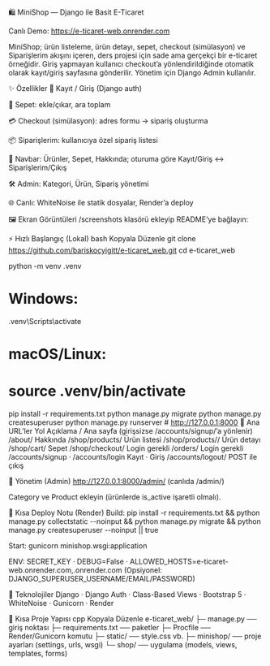 🛍️ MiniShop — Django ile Basit E-Ticaret



Canlı Demo: https://e-ticaret-web.onrender.com

MiniShop; ürün listeleme, ürün detayı, sepet, checkout (simülasyon) ve Siparişlerim akışını içeren, ders projesi için sade ama gerçekçi bir e-ticaret örneğidir. Giriş yapmayan kullanıcı checkout’a yönlendirildiğinde otomatik olarak kayıt/giriş sayfasına gönderilir. Yönetim için Django Admin kullanılır.

✨ Özellikler
👤 Kayıt / Giriş (Django auth)

🛒 Sepet: ekle/çıkar, ara toplam

💳 Checkout (simülasyon): adres formu → sipariş oluşturma

📦 Siparişlerim: kullanıcıya özel sipariş listesi

🧭 Navbar: Ürünler, Sepet, Hakkında; oturuma göre Kayıt/Giriş ↔ Siparişlerim/Çıkış

🛠️ Admin: Kategori, Ürün, Sipariş yönetimi

🌐 Canlı: WhiteNoise ile statik dosyalar, Render’a deploy

🖼️ Ekran Görüntüleri
/screenshots klasörü ekleyip README’ye bağlayın:




⚡ Hızlı Başlangıç (Lokal)
bash
Kopyala
Düzenle
git clone https://github.com/bariskocyigitt/e-ticaret_web.git
cd e-ticaret_web

python -m venv .venv
# Windows:
.venv\Scripts\activate
# macOS/Linux:
# source .venv/bin/activate

pip install -r requirements.txt
python manage.py migrate
python manage.py createsuperuser
python manage.py runserver   # http://127.0.0.1:8000
🔗 Ana URL’ler
Yol	Açıklama
/	Ana sayfa (girişsizse /accounts/signup/’a yönlenir)
/about/	Hakkında
/shop/products/	Ürün listesi
/shop/products/<slug>/	Ürün detayı
/shop/cart/	Sepet
/shop/checkout/	Login gerekli
/orders/	Login gerekli
/accounts/signup · /accounts/login	Kayıt · Giriş
/accounts/logout/	POST ile çıkış

🔐 Yönetim (Admin)
http://127.0.0.1:8000/admin/ (canlıda /admin/)

Category ve Product ekleyin (ürünlerde is_active işaretli olmalı).

🚀 Kısa Deploy Notu (Render)
Build:
pip install -r requirements.txt && python manage.py collectstatic --noinput && python manage.py migrate && python manage.py createsuperuser --noinput || true

Start:
gunicorn minishop.wsgi:application

ENV:
SECRET_KEY · DEBUG=False · ALLOWED_HOSTS=e-ticaret-web.onrender.com,.onrender.com
(Opsiyonel: DJANGO_SUPERUSER_USERNAME/EMAIL/PASSWORD)

🧩 Teknolojiler
Django · Django Auth · Class-Based Views · Bootstrap 5 · WhiteNoise · Gunicorn · Render

📁 Kısa Proje Yapısı
cpp
Kopyala
Düzenle
e-ticaret_web/
├─ manage.py            ── giriş noktası
├─ requirements.txt     ── paketler
├─ Procfile             ── Render/Gunicorn komutu
├─ static/              ── style.css vb.
├─ minishop/            ── proje ayarları (settings, urls, wsgi)
└─ shop/                ── uygulama (models, views, templates, forms)
